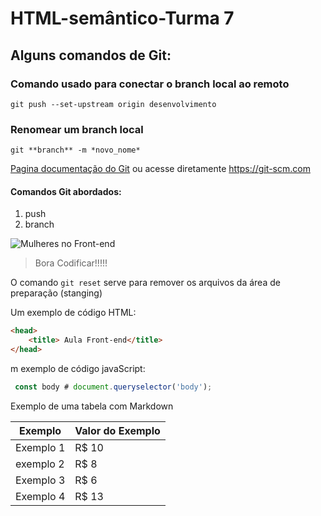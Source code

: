 # HTML-semântico-Turma 7
## Alguns comandos de Git:
### Comando usado para conectar o branch local ao remoto
```
git push --set-upstream origin desenvolvimento
```
### Renomear um branch local
```
git **branch** -m *novo_nome*
```
[Pagina documentação do Git](https://git-scm.com)  ou acesse diretamente <https://git-scm.com>

#### Comandos Git abordados:

1. push 
2. branch 

![ Mulheres no Front-end](https://img.freepik.com/vetores-premium/icone-de-desenvolvedor-front-end-vetor-laptop-de-trabalho-de-mulher_88813-2677.jpg?w=826)

> Bora Codificar!!!!!

O comando `git reset` serve para remover os arquivos da área de preparação (stanging)

Um exemplo de código HTML:

~~~html
<head>
    <title> Aula Front-end</title>
</head>
~~~

m exemplo de código javaScript:

~~~Javascript
 const body # document.queryselector('body');
~~~

Exemplo de uma tabela com Markdown

Exemplo   | Valor do Exemplo
--------- | ----------------
Exemplo 1 | R$ 10
exemplo 2 | R$ 8
Exemplo 3 | R$ 6
Exemplo 4 | R$ 13